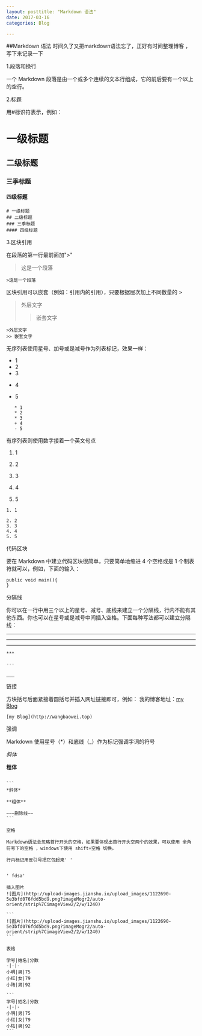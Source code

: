 ```yaml
---
layout: posttitle: "Markdown 语法"
date: 2017-03-16
categories: Blog

---
```


##Markdown 语法
时间久了又把markdown语法忘了，正好有时间整理博客 ，写下来记录一下

1.段落和换行

一个 Markdown 段落是由一个或多个连续的文本行组成，它的前后要有一个以上的空行。

2.标题

用#标识符表示，例如：
# 一级标题
## 二级标题
### 三季标题
#### 四级标题


    # 一级标题
    ## 二级标题
    ### 三季标题
    #### 四级标题 

3.区块引用

在段落的第一行最前面加">"
>这是一个段落
    
    >这是一个段落

区块引用可以嵌套（例如：引用内的引用），只要根据层次加上不同数量的 > 

>外层文字
>> 嵌套文字 

    >外层文字
    >> 嵌套文字 

无序列表使用星号、加号或是减号作为列表标记，效果一样：

* 1
* 2
* 3
+ 4
- 5

 ```
    * 1
    * 2
    * 3
    + 4
    - 5
```

有序列表则使用数字接着一个英文句点

1. 1

2. 2
3. 3
4. 4
5. 5

```
1. 1

2. 2
3. 3
4. 4
5. 5
```


代码区块

要在 Markdown 中建立代码区块很简单，只要简单地缩进 4 个空格或是 1 个制表符就可以，例如，下面的输入：
    
    public void main(){
    }

分隔线

你可以在一行中用三个以上的星号、减号、底线来建立一个分隔线，行内不能有其他东西。你也可以在星号或是减号中间插入空格。下面每种写法都可以建立分隔线：

***

---

___

```
***

---

___

```
链接

方块括号后面紧接着圆括号并插入网址链接即可，例如：
我的博客地址：[my Blog](http://wangbaowei.top)

```
[my Blog](http://wangbaowei.top)
```

强调

Markdown 使用星号（*）和底线（_）作为标记强调字词的符号

*斜体*

**粗体**

~~~删除线~~

```
*斜体*

**粗体**

~~~删除线~~
```

空格

Markdown语法会忽略首行开头的空格，如果要体现出首行开头空两个的效果，可以使用 全角符号下的空格 ，windows下使用 shift+空格 切换。

行内标记用反引号把它包起来' '


' fdsa'

插入图片
![图片](http://upload-images.jianshu.io/upload_images/1122690-5e3bfd076fdd5bd9.png?imageMogr2/auto-orient/strip%7CimageView2/2/w/1240)

```
![图片](http://upload-images.jianshu.io/upload_images/1122690-5e3bfd076fdd5bd9.png?imageMogr2/auto-orient/strip%7CimageView2/2/w/1240)
```

表格

学号|姓名|分数
-|-|-
小明|男|75
小红|女|79
小陆|男|92

```
学号|姓名|分数
-|-|-
小明|男|75
小红|女|79
小陆|男|92
```

